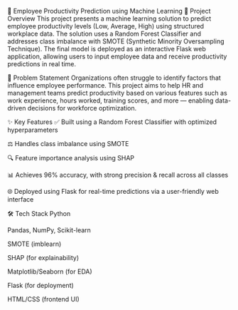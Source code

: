 🚀 Employee Productivity Prediction using Machine Learning
📌 Project Overview
This project presents a machine learning solution to predict employee productivity levels (Low, Average, High) using structured workplace data. The solution uses a Random Forest Classifier and addresses class imbalance with SMOTE (Synthetic Minority Oversampling Technique). The final model is deployed as an interactive Flask web application, allowing users to input employee data and receive productivity predictions in real time.

🧠 Problem Statement
Organizations often struggle to identify factors that influence employee performance. This project aims to help HR and management teams predict productivity based on various features such as work experience, hours worked, training scores, and more — enabling data-driven decisions for workforce optimization.

✨ Key Features
✅ Built using a Random Forest Classifier with optimized hyperparameters

⚖️ Handles class imbalance using SMOTE

🔍 Feature importance analysis using SHAP

📊 Achieves 96% accuracy, with strong precision & recall across all classes

🌐 Deployed using Flask for real-time predictions via a user-friendly web interface

🛠️ Tech Stack
Python

Pandas, NumPy, Scikit-learn

SMOTE (imblearn)

SHAP (for explainability)

Matplotlib/Seaborn (for EDA)

Flask (for deployment)

HTML/CSS (frontend UI)